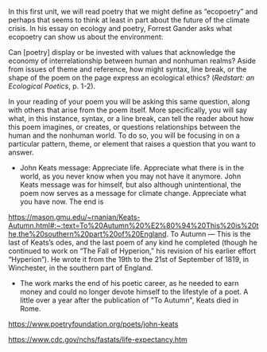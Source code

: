 In this first unit, we will read poetry that we might define as “ecopoetry” and perhaps that seems to think at least in part about the future of the climate crisis. In his essay on ecology and poetry, Forrest Gander asks what ecopoetry can show us about the environment:

Can [poetry] display or be invested with values that acknowledge the economy of interrelationship between human and nonhuman realms? Aside from issues of theme and reference, how might syntax, line break, or the shape of the poem on the page express an ecological ethics? (_Redstart: an Ecological Poetics_, p. 1-2).

In your reading of your poem you will be asking this same question, along with others that arise from the poem itself. More specifically, you will say what, in this instance, syntax, or a line break, can tell the reader about how this poem imagines, or creates, or questions relationships between the human and the nonhuman world. To do so, you will be focusing in on a particular pattern, theme, or element that raises a question that you want to answer.

- John Keats message: Appreciate life. Appreciate what there is in the world, as you never know when you may not have it anymore. John Keats message was for himself, but also although unintentional, the poem now serves as a message for climate change. Appreciate what you have now. The end is 

https://mason.gmu.edu/~rnanian/Keats-Autumn.html#:~:text=To%20Autumn%20%E2%80%94%20This%20is%20the,the%20southern%20part%20of%20England.
To Autumn — This is the last of Keats’s odes, and the last poem of any kind he completed (though he continued to work on “The Fall of Hyperion,” his revision of his earlier effort “Hyperion”). He wrote it from the 19th to the 21st of September of 1819, in Winchester, in the southern part of England.
- The work marks the end of his poetic career, as he needed to earn money and could no longer devote himself to the lifestyle of a poet. A little over a year after the publication of "To Autumn", Keats died in Rome.

https://www.poetryfoundation.org/poets/john-keats

https://www.cdc.gov/nchs/fastats/life-expectancy.htm